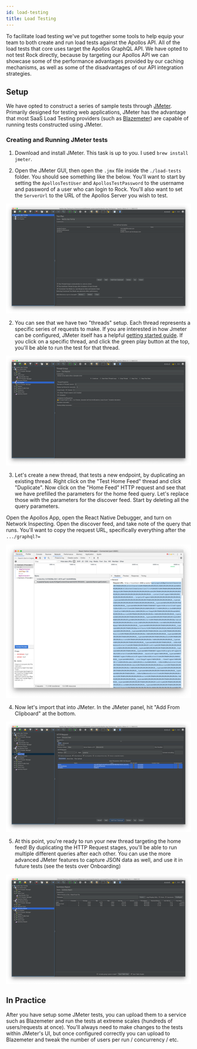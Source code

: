 ```yaml
---
id: load-testing
title: Load Testing
---
```


To facilitate load testing we've put together some tools to help equip your team to both create and run load tests against the Apollos API. All of the load tests that core uses target the Apollos GraphQL API. We have opted to not test Rock directly, because by targeting our Apollos API we can showcase some of the performance advantages provided by our caching mechanisms, as well as some of the disadvantages of our API integration strategies.

## Setup

We have opted to construct a series of sample tests through [JMeter](https://jmeter.apache.org/). Primarily designed for testing web applications, JMeter has the advantage that most SaaS Load Testing providers (such as [Blazemeter](https://www.blazemeter.com/)) are capable of running tests constructed using JMeter.

### Creating and Running JMeter tests

1. Download and install JMeter. This task is up to you. I used `brew install jmeter`.

2. Open the JMeter GUI, then open the `.jmx` file inside the `./load-tests` folder. You should see something like the below. You'll want to start by setting the `ApollosTestUser` and `ApollosTestPassword` to the username and password of a user who can login to Rock. You'll also want to set the `ServerUrl` to the URL of the Apollos Server you wish to test.

![bm-0](/docs/assets/load-testing/bm-0.png)

2. You can see that we have two "threads" setup. Each thread represents a specific series of requests to make. If you are interested in how Jmeter can be configured, JMeter itself has a helpful [getting started guide](https://jmeter.apache.org/usermanual/get-started.html). If you click on a specific thread, and click the green play button at the top, you'll be able to run the test for that thread.

![bm-2](/docs/assets/load-testing/bm-2.png)

3. Let's create a new thread, that tests a new endpoint, by duplicating an existing thread. Right click on the "Test Home Feed" thread and click "Duplicate". Now click on the "Home Feed" HTTP request and see that we have prefilled the parameters for the home feed query. Let's replace those with the parameters for the discover feed. Start by deleting all the query parameters.

Open the Apollos App, open the React Native Debugger, and turn on Network Inspecting. Open the discover feed, and take note of the query that runs. You'll want to copy the request URL, specifically everything after the `.../graphql?=`

![bm-3](/docs/assets/load-testing/bm-3.png)

4. Now let's import that into JMeter. In the JMeter panel, hit "Add From Clipboard" at the bottom.

![bm-4](/docs/assets/load-testing/bm-4.png)

5. At this point, you're ready to run your new thread targeting the home feed! By duplicating the HTTP Request stages, you'll be able to run multiple different queries after each other. You can use the more advanced JMeter features to capture JSON data as well, and use it in future tests (see the tests over Onboarding)

![bm-5](/docs/assets/load-testing/bm-5.png)

## In Practice

After you have setup some JMeter tests, you can upload them to a service such as Blazemeter and run the tests at extreme scales (hundreds of users/requests at once). You'll always need to make changes to the tests within JMeter's UI, but once configured correctly you can upload to Blazemeter and tweak the number of users per run / concurrency / etc.
